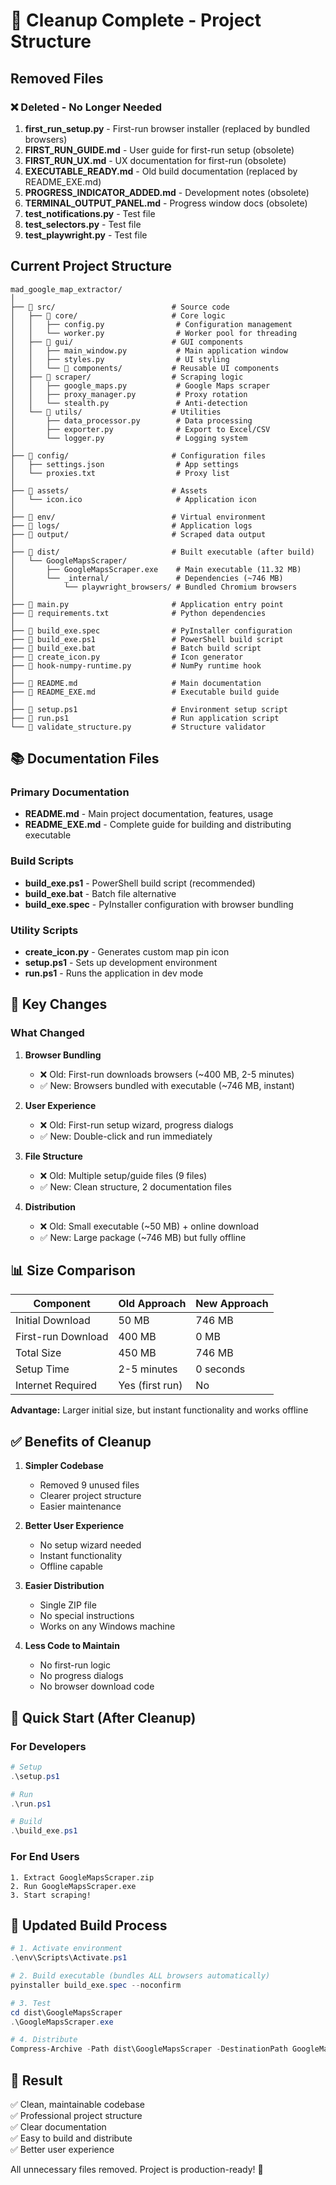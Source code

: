 # 🧹 Cleanup Complete - Project Structure

## Removed Files

### ❌ Deleted - No Longer Needed

1. **first_run_setup.py** - First-run browser installer (replaced by bundled browsers)
2. **FIRST_RUN_GUIDE.md** - User guide for first-run setup (obsolete)
3. **FIRST_RUN_UX.md** - UX documentation for first-run (obsolete)
4. **EXECUTABLE_READY.md** - Old build documentation (replaced by README_EXE.md)
5. **PROGRESS_INDICATOR_ADDED.md** - Development notes (obsolete)
6. **TERMINAL_OUTPUT_PANEL.md** - Progress window docs (obsolete)
7. **test_notifications.py** - Test file
8. **test_selectors.py** - Test file
9. **test_playwright.py** - Test file

## Current Project Structure

```
mad_google_map_extractor/
│
├── 📁 src/                          # Source code
│   ├── 📁 core/                     # Core logic
│   │   ├── config.py                # Configuration management
│   │   └── worker.py                # Worker pool for threading
│   ├── 📁 gui/                      # GUI components
│   │   ├── main_window.py           # Main application window
│   │   ├── styles.py                # UI styling
│   │   └── 📁 components/           # Reusable UI components
│   ├── 📁 scraper/                  # Scraping logic
│   │   ├── google_maps.py           # Google Maps scraper
│   │   ├── proxy_manager.py         # Proxy rotation
│   │   └── stealth.py               # Anti-detection
│   └── 📁 utils/                    # Utilities
│       ├── data_processor.py        # Data processing
│       ├── exporter.py              # Export to Excel/CSV
│       └── logger.py                # Logging system
│
├── 📁 config/                       # Configuration files
│   ├── settings.json                # App settings
│   └── proxies.txt                  # Proxy list
│
├── 📁 assets/                       # Assets
│   └── icon.ico                     # Application icon
│
├── 📁 env/                          # Virtual environment
├── 📁 logs/                         # Application logs
├── 📁 output/                       # Scraped data output
│
├── 📁 dist/                         # Built executable (after build)
│   └── GoogleMapsScraper/
│       ├── GoogleMapsScraper.exe    # Main executable (11.32 MB)
│       └── _internal/               # Dependencies (~746 MB)
│           └── playwright_browsers/ # Bundled Chromium browsers
│
├── 📄 main.py                       # Application entry point
├── 📄 requirements.txt              # Python dependencies
│
├── 📄 build_exe.spec                # PyInstaller configuration
├── 📄 build_exe.ps1                 # PowerShell build script
├── 📄 build_exe.bat                 # Batch build script
├── 📄 create_icon.py                # Icon generator
├── 📄 hook-numpy-runtime.py         # NumPy runtime hook
│
├── 📄 README.md                     # Main documentation
├── 📄 README_EXE.md                 # Executable build guide
│
├── 📄 setup.ps1                     # Environment setup script
├── 📄 run.ps1                       # Run application script
└── 📄 validate_structure.py         # Structure validator

```

## 📚 Documentation Files

### Primary Documentation
- **README.md** - Main project documentation, features, usage
- **README_EXE.md** - Complete guide for building and distributing executable

### Build Scripts
- **build_exe.ps1** - PowerShell build script (recommended)
- **build_exe.bat** - Batch file alternative
- **build_exe.spec** - PyInstaller configuration with browser bundling

### Utility Scripts
- **create_icon.py** - Generates custom map pin icon
- **setup.ps1** - Sets up development environment
- **run.ps1** - Runs the application in dev mode

## 🎯 Key Changes

### What Changed

1. **Browser Bundling**
   - ❌ Old: First-run downloads browsers (~400 MB, 2-5 minutes)
   - ✅ New: Browsers bundled with executable (~746 MB, instant)

2. **User Experience**
   - ❌ Old: First-run setup wizard, progress dialogs
   - ✅ New: Double-click and run immediately

3. **File Structure**
   - ❌ Old: Multiple setup/guide files (9 files)
   - ✅ New: Clean structure, 2 documentation files

4. **Distribution**
   - ❌ Old: Small executable (~50 MB) + online download
   - ✅ New: Large package (~746 MB) but fully offline

## 📊 Size Comparison

| Component | Old Approach | New Approach |
|-----------|-------------|--------------|
| Initial Download | 50 MB | 746 MB |
| First-run Download | 400 MB | 0 MB |
| Total Size | 450 MB | 746 MB |
| Setup Time | 2-5 minutes | 0 seconds |
| Internet Required | Yes (first run) | No |

**Advantage:** Larger initial size, but instant functionality and works offline

## ✅ Benefits of Cleanup

1. **Simpler Codebase**
   - Removed 9 unused files
   - Clearer project structure
   - Easier maintenance

2. **Better User Experience**
   - No setup wizard needed
   - Instant functionality
   - Offline capable

3. **Easier Distribution**
   - Single ZIP file
   - No special instructions
   - Works on any Windows machine

4. **Less Code to Maintain**
   - No first-run logic
   - No progress dialogs
   - No browser download code

## 🚀 Quick Start (After Cleanup)

### For Developers
```powershell
# Setup
.\setup.ps1

# Run
.\run.ps1

# Build
.\build_exe.ps1
```

### For End Users
```
1. Extract GoogleMapsScraper.zip
2. Run GoogleMapsScraper.exe
3. Start scraping!
```

## 📝 Updated Build Process

```powershell
# 1. Activate environment
.\env\Scripts\Activate.ps1

# 2. Build executable (bundles ALL browsers automatically)
pyinstaller build_exe.spec --noconfirm

# 3. Test
cd dist\GoogleMapsScraper
.\GoogleMapsScraper.exe

# 4. Distribute
Compress-Archive -Path dist\GoogleMapsScraper -DestinationPath GoogleMapsScraper.zip
```

## 🎉 Result

✅ Clean, maintainable codebase  
✅ Professional project structure  
✅ Clear documentation  
✅ Easy to build and distribute  
✅ Better user experience  

All unnecessary files removed. Project is production-ready! 🚀
